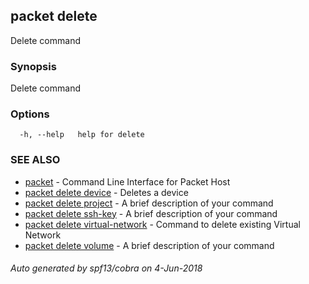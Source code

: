 ## packet delete

Delete command

### Synopsis

Delete command

### Options

```
  -h, --help   help for delete
```

### SEE ALSO

* [packet](packet.md)	 - Command Line Interface for Packet Host
* [packet delete device](packet_delete_device.md)	 - Deletes a device
* [packet delete project](packet_delete_project.md)	 - A brief description of your command
* [packet delete ssh-key](packet_delete_ssh-key.md)	 - A brief description of your command
* [packet delete virtual-network](packet_delete_virtual-network.md)	 - Command to delete existing Virtual Network
* [packet delete volume](packet_delete_volume.md)	 - A brief description of your command

###### Auto generated by spf13/cobra on 4-Jun-2018
